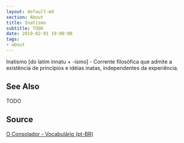 ```yaml
---
layout: default-md
section: About
title: Inatismo
subtitle: TODO
date: 2019-02-01 19:00:00
tags:
- about
---
```


Inatismo [do latim innatu + -ismo] - Corrente filosófica que admite a existência de princípios e idéias inatas, independentes da experiência.

## See Also
TODO

## Source
[O Consolador - Vocabulário (pt-BR)](http://www.oconsolador.com.br/linkfixo/vocabulario/principal.html)


